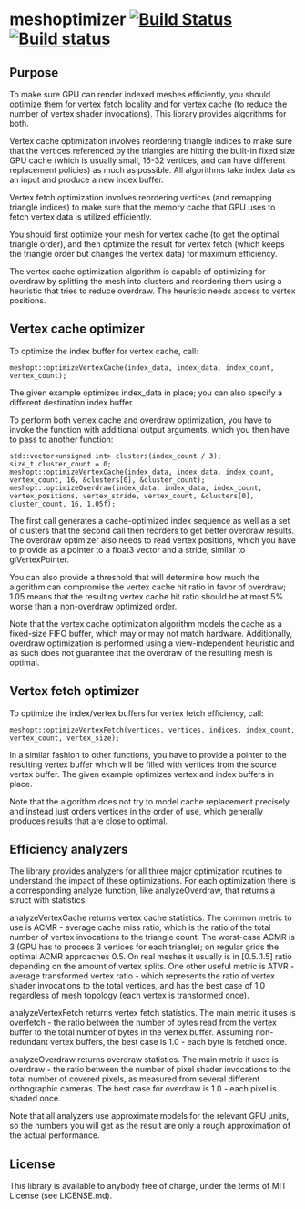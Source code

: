 # meshoptimizer [![Build Status](https://travis-ci.org/zeux/meshoptimizer.svg?branch=master)](https://travis-ci.org/zeux/meshoptimizer) [![Build status](https://ci.appveyor.com/api/projects/status/ptx6p8wmqchivawq?svg=true)](https://ci.appveyor.com/project/zeux/meshoptimizer)

## Purpose

To make sure GPU can render indexed meshes efficiently, you should optimize them for vertex fetch locality and for vertex cache (to reduce the number of vertex shader invocations). This library provides algorithms for both.

Vertex cache optimization involves reordering triangle indices to make sure that the vertices referenced by the triangles are hitting the built-in fixed size GPU cache (which is usually small, 16-32 vertices, and can have different replacement policies) as much as possible. All algorithms take index data as an input and produce a new index buffer.

Vertex fetch optimization involves reordering vertices (and remapping triangle indices) to make sure that the memory cache that GPU uses to fetch vertex data is utilized efficiently.

You should first optimize your mesh for vertex cache (to get the optimal triangle order), and then optimize the result for vertex fetch (which keeps the triangle order but changes the vertex data) for maximum efficiency.

The vertex cache optimization algorithm is capable of optimizing for overdraw by splitting the mesh into clusters and reordering them using a heuristic that tries to reduce overdraw. The heuristic needs access to vertex positions.

## Vertex cache optimizer

To optimize the index buffer for vertex cache, call:

    meshopt::optimizeVertexCache(index_data, index_data, index_count, vertex_count);
    
The given example optimizes index_data in place; you can also specify a different destination index buffer.

To perform both vertex cache and overdraw optimization, you have to invoke the function with additional output arguments, which you then have to pass to another function:

    std::vector<unsigned int> clusters(index_count / 3);
	size_t cluster_count = 0;
    meshopt::optimizeVertexCache(index_data, index_data, index_count, vertex_count, 16, &clusters[0], &cluster_count);
    meshopt::optimizeOverdraw(index_data, index_data, index_count, vertex_positions, vertex_stride, vertex_count, &clusters[0], cluster_count, 16, 1.05f);

The first call generates a cache-optimized index sequence as well as a set of clusters that the second call then reorders to get better overdraw results. The overdraw optimizer also needs to read vertex positions, which you have to provide as a pointer to a float3 vector and a stride, similar to glVertexPointer.

You can also provide a threshold that will determine how much the algorithm can compromise the vertex cache hit ratio in favor of overdraw; 1.05 means that the resulting vertex cache hit ratio should be at most 5% worse than a non-overdraw optimized order.

Note that the vertex cache optimization algorithm models the cache as a fixed-size FIFO buffer, which may or may not match hardware. Additionally, overdraw optimization is performed using a view-independent heuristic and as such does not guarantee that the overdraw of the resulting mesh is optimal.

## Vertex fetch optimizer

To optimize the index/vertex buffers for vertex fetch efficiency, call:

    meshopt::optimizeVertexFetch(vertices, vertices, indices, index_count, vertex_count, vertex_size);
    
In a similar fashion to other functions, you have to provide a pointer to the resulting vertex buffer which will be filled with vertices from the source vertex buffer. The given example optimizes vertex and index buffers in place.

Note that the algorithm does not try to model cache replacement precisely and instead just orders vertices in the order of use, which generally produces results that are close to optimal.

## Efficiency analyzers

The library provides analyzers for all three major optimization routines to understand the impact of these optimizations. For each optimization there is a corresponding analyze function, like analyzeOverdraw, that returns a struct with statistics.

analyzeVertexCache returns vertex cache statistics. The common metric to use is ACMR - average cache miss ratio, which is the ratio of the total number of vertex invocations to the triangle count. The worst-case ACMR is 3 (GPU has to process 3 vertices for each triangle); on regular grids the optimal ACMR approaches 0.5. On real meshes it usually is in [0.5..1.5] ratio depending on the amount of vertex splits. One other useful metric is ATVR - average transformed vertex ratio - which represents the ratio of vertex shader invocations to the total vertices, and has the best case of 1.0 regardless of mesh topology (each vertex is transformed once).

analyzeVertexFetch returns vertex fetch statistics. The main metric it uses is overfetch - the ratio between the number of bytes read from the vertex buffer to the total number of bytes in the vertex buffer. Assuming non-redundant vertex buffers, the best case is 1.0 - each byte is fetched once.

analyzeOverdraw returns overdraw statistics. The main metric it uses is overdraw - the ratio between the number of pixel shader invocations to the total number of covered pixels, as measured from several different orthographic cameras. The best case for overdraw is 1.0 - each pixel is shaded once.

Note that all analyzers use approximate models for the relevant GPU units, so the numbers you will get as the result are only a rough approximation of the actual performance.

## License

This library is available to anybody free of charge, under the terms of MIT License (see LICENSE.md).
